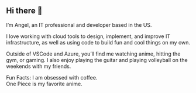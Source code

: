 ## Hi there 👋
I’m Angel, an IT professional and developer based in the US.

I love working with cloud tools to design, implement, and improve IT infrastructure, as well as using code to build fun and cool things on my own.

Outside of VSCode and Azure, you’ll find me watching anime, hitting the gym, or gaming. I also enjoy playing the guitar and playing volleyball on the weekends with my friends.

Fun Facts:
I am obsessed with coffee. <br>
One Piece is my favorite anime.
